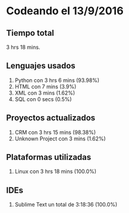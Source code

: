 # Codeando el 13/9/2016

## Tiempo total
3 hrs 18 mins.

## Lenguajes usados
1. Python con 3 hrs 6 mins (93.98%)
1. HTML con 7 mins (3.9%)
1. XML con 3 mins (1.62%)
1. SQL con 0 secs (0.5%)

## Proyectos actualizados
1. CRM con 3 hrs 15 mins (98.38%)
1. Unknown Project con 3 mins (1.62%)

## Plataformas utilizadas
1. Linux con 3 hrs 18 mins (100.0%)

## IDEs
1. Sublime Text un total de 3:18:36 (100.0%)
